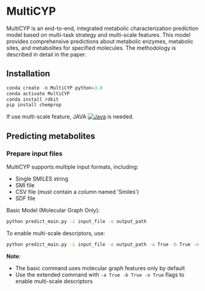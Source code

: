 # MultiCYP
MultiCYP is an end-to-end, integrated metabolic characterization prediction model based on multi-task strategy and multi-scale features. This model provides comprehensive predictions about metabolic enzymes, metabolic sites, and metabolites for specified molecules. The methodology is described in detail in the paper.
## Installation
``` python
conda create -n MultiCYP python=3.8
conda activate MultiCYP
conda install rdkit
pip install chemprop
```
If use multi-scale feature, JAVA [![Java](https://img.shields.io/badge/Java-21.0.2%2B-brightgreen.svg)](https://www.oracle.com/java/technologies/downloads/#java21) is needed.
## Predicting metabolites
### Prepare input files
MultiCYP supports multiple input formats, including:  
- Single SMILES string  
- SMI file  
- CSV file (must contain a column named 'Smiles')  
- SDF file

Basic Model (Molecular Graph Only):
```bash  
python predict_main.py -i input_file -o output_path  
```
To enable multi-scale descriptors, use:  
```bash  
python predict_main.py -i input_file -o output_path -a True -b True -n True  
```
**Note**:   
- The basic command uses molecular graph features only by default  
- Use the extended command with `-a True -b True -n True` flags to enable multi-scale descriptors
